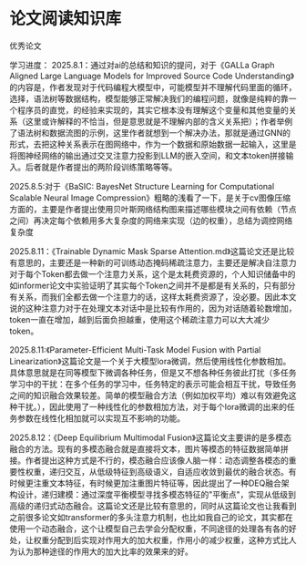 # 论文阅读知识库
优秀论文

学习进度：
 2025.8.1：通过对ai的总结和知识的提问，对于《GALLa Graph Aligned Large Language Models for Improved Source Code Understanding》的内容是，作者发现对于代码编程大模型中，可能模型并不理解代码里面的循环，选择，语法树等数据结构，模型能够正常解决我们的编程问题，就像是纯粹的靠一个程序员的直觉，的经验来实现的，其实它根本没有理解这个变量和其他变量的关系（这里或许解释的不恰当，但是意思就是不理解内部的含义关系把）；作者举例了语法树和数据流图的示例，这里作者就想到一个解决办法，那就是通过GNN的形式，去把这种关系表示在图网络中，作为一个数据和原始数据一起输入，这里是将图神经网络的输出通过交叉注意力投影到LLM的嵌入空间，和文本token拼接输入。后者就是作者提出的两阶段训练策略等等。
 
 2025.8.5:对于《BaSIC: BayesNet Structure Learning for Computational Scalable Neural Image Compression》粗略的浅看了一下，是关于cv图像压缩方面的，主要是作者提出使用贝叶斯网络结构图来描述哪些模块之间有依赖（节点之间）再决定每个依赖用多大复杂度的网络来实现（边的权重），总结为调控网络复杂度
 
2025.8.11：《Trainable Dynamic Mask Sparse Attention.md》这篇论文还是比较有意思的，主要还是一种新的可训练动态掩码稀疏注意力，主要还是解决自注意力对于每个Token都去做一个注意力关系，这个是太耗费资源的，个人知识储备中的如informer论文中实验证明了其实每个Token之间并不是都是有关系的，只有部分有关系，而我们全都去做一个注意力的话，这样太耗费资源了，没必要。因此本文说的这种注意力对于在处理文本对话中是比较有作用的，因为对话随着轮数增加，token一直在增加，越到后面负担越重，使用这个稀疏注意力可以大大减少token。

2025.8.11:《Parameter-Efficient Multi-Task Model Fusion with Partial Linearization》这篇论文是一个关于大模型lora微调，然后使用线性化参数相加。具体意思就是在同等模型下微调各种任务，但是又不想各种任务彼此打扰（多任务学习中的干扰：在多个任务的学习中，任务特定的表示可能会相互干扰，导致任务之间的知识融合效果较差。简单的模型融合方法（例如加权平均）难以有效避免这种干扰。），因此使用了一种线性化的参数相加方法，对于每个lora微调的出来的任务参数在线性化相加就可以实现互不影响的功能。

2025.8.12：《Deep Equilibrium Multimodal Fusion》这篇论文主要讲的是多模态融合的方法。现有的多模态融合就是直接将文本，图片等模态的特征数据简单拼接。作者提出这种方式是不行的，模态融合应该像人脑一样：动态调整各模态的重要性权重，递归交互，从低级特征到高级语义，自适应收敛到最优的融合状态。有时候更注重文本特征，有时候更加注重图片特征等，因此提出了一种DEQ融合架构设计，递归建模：通过深度平衡模型寻找多模态特征的"平衡点"，实现从低级到高级的递归式动态融合。这篇论文还是比较有意思的，同时从这篇论文也让我看到之前很多论文如transformer的多头注意力机制，也比如我自己的论文，其实都在使用一个动态融合，这个让模型自己去学会分配权重，不同途径的处理各有各的好处，让权重分配到后实现对作用大的加大权重，作用小的减少权重，这种方式比人为认为那种途径的作用大的加大比率的效果来的好。
